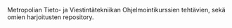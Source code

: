 Metropolian Tieto- ja Viestintätekniikan Ohjelmointikurssien tehtävien, sekä omien harjoitusten repository.
